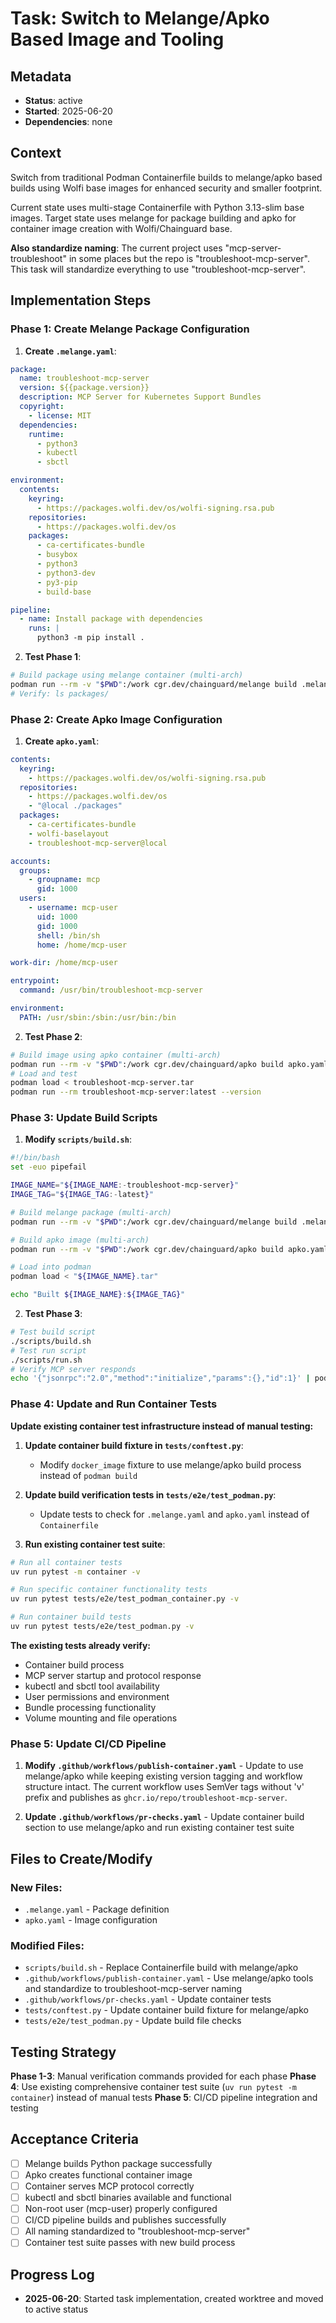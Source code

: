 # Task: Switch to Melange/Apko Based Image and Tooling

## Metadata
- **Status**: active
- **Started**: 2025-06-20
- **Dependencies**: none

## Context

Switch from traditional Podman Containerfile builds to melange/apko based builds using Wolfi base images for enhanced security and smaller footprint.

Current state uses multi-stage Containerfile with Python 3.13-slim base images. Target state uses melange for package building and apko for container image creation with Wolfi/Chainguard base.

**Also standardize naming**: The current project uses "mcp-server-troubleshoot" in some places but the repo is "troubleshoot-mcp-server". This task will standardize everything to use "troubleshoot-mcp-server".

## Implementation Steps

### Phase 1: Create Melange Package Configuration

1. **Create `.melange.yaml`**:
```yaml
package:
  name: troubleshoot-mcp-server
  version: ${{package.version}}
  description: MCP Server for Kubernetes Support Bundles
  copyright:
    - license: MIT
  dependencies:
    runtime:
      - python3
      - kubectl
      - sbctl

environment:
  contents:
    keyring:
      - https://packages.wolfi.dev/os/wolfi-signing.rsa.pub
    repositories:
      - https://packages.wolfi.dev/os
    packages:
      - ca-certificates-bundle
      - busybox
      - python3
      - python3-dev
      - py3-pip
      - build-base

pipeline:
  - name: Install package with dependencies
    runs: |
      python3 -m pip install .
```

2. **Test Phase 1**:
```bash
# Build package using melange container (multi-arch)
podman run --rm -v "$PWD":/work cgr.dev/chainguard/melange build .melange.yaml --arch=amd64,arm64
# Verify: ls packages/
```

### Phase 2: Create Apko Image Configuration

1. **Create `apko.yaml`**:
```yaml
contents:
  keyring:
    - https://packages.wolfi.dev/os/wolfi-signing.rsa.pub
  repositories:
    - https://packages.wolfi.dev/os
    - "@local ./packages"
  packages:
    - ca-certificates-bundle
    - wolfi-baselayout
    - troubleshoot-mcp-server@local

accounts:
  groups:
    - groupname: mcp
      gid: 1000
  users:
    - username: mcp-user
      uid: 1000
      gid: 1000
      shell: /bin/sh
      home: /home/mcp-user

work-dir: /home/mcp-user

entrypoint:
  command: /usr/bin/troubleshoot-mcp-server

environment:
  PATH: /usr/sbin:/sbin:/usr/bin:/bin
```

2. **Test Phase 2**:
```bash
# Build image using apko container (multi-arch)
podman run --rm -v "$PWD":/work cgr.dev/chainguard/apko build apko.yaml troubleshoot-mcp-server:latest troubleshoot-mcp-server.tar --arch=amd64,arm64
# Load and test
podman load < troubleshoot-mcp-server.tar
podman run --rm troubleshoot-mcp-server:latest --version
```

### Phase 3: Update Build Scripts

1. **Modify `scripts/build.sh`**:
```bash
#!/bin/bash
set -euo pipefail

IMAGE_NAME="${IMAGE_NAME:-troubleshoot-mcp-server}"
IMAGE_TAG="${IMAGE_TAG:-latest}"

# Build melange package (multi-arch)
podman run --rm -v "$PWD":/work cgr.dev/chainguard/melange build .melange.yaml --arch=amd64,arm64

# Build apko image (multi-arch)
podman run --rm -v "$PWD":/work cgr.dev/chainguard/apko build apko.yaml "${IMAGE_NAME}:${IMAGE_TAG}" "${IMAGE_NAME}.tar" --arch=amd64,arm64

# Load into podman
podman load < "${IMAGE_NAME}.tar"

echo "Built ${IMAGE_NAME}:${IMAGE_TAG}"
```

2. **Test Phase 3**:
```bash
# Test build script
./scripts/build.sh
# Test run script
./scripts/run.sh
# Verify MCP server responds
echo '{"jsonrpc":"2.0","method":"initialize","params":{},"id":1}' | podman run -i --rm troubleshoot-mcp-server:latest
```

### Phase 4: Update and Run Container Tests

**Update existing container test infrastructure instead of manual testing:**

1. **Update container build fixture in `tests/conftest.py`**:
   - Modify `docker_image` fixture to use melange/apko build process instead of `podman build`

2. **Update build verification tests in `tests/e2e/test_podman.py`**:
   - Update tests to check for `.melange.yaml` and `apko.yaml` instead of `Containerfile`

3. **Run existing container test suite**:
```bash
# Run all container tests
uv run pytest -m container -v

# Run specific container functionality tests
uv run pytest tests/e2e/test_podman_container.py -v

# Run container build tests
uv run pytest tests/e2e/test_podman.py -v
```

**The existing tests already verify:**
- Container build process
- MCP server startup and protocol response
- kubectl and sbctl tool availability
- User permissions and environment
- Bundle processing functionality
- Volume mounting and file operations

### Phase 5: Update CI/CD Pipeline

1. **Modify `.github/workflows/publish-container.yaml`** - Update to use melange/apko while keeping existing version tagging and workflow structure intact. The current workflow uses SemVer tags without 'v' prefix and publishes as `ghcr.io/repo/troubleshoot-mcp-server`.

2. **Update `.github/workflows/pr-checks.yaml`** - Update container build section to use melange/apko and run existing container test suite

## Files to Create/Modify

### New Files:
- `.melange.yaml` - Package definition  
- `apko.yaml` - Image configuration

### Modified Files:
- `scripts/build.sh` - Replace Containerfile build with melange/apko
- `.github/workflows/publish-container.yaml` - Use melange/apko tools and standardize to troubleshoot-mcp-server naming
- `.github/workflows/pr-checks.yaml` - Update container tests
- `tests/conftest.py` - Update container build fixture for melange/apko
- `tests/e2e/test_podman.py` - Update build file checks

## Testing Strategy

**Phase 1-3**: Manual verification commands provided for each phase
**Phase 4**: Use existing comprehensive container test suite (`uv run pytest -m container`) instead of manual tests
**Phase 5**: CI/CD pipeline integration and testing

## Acceptance Criteria

- [ ] Melange builds Python package successfully
- [ ] Apko creates functional container image  
- [ ] Container serves MCP protocol correctly
- [ ] kubectl and sbctl binaries available and functional
- [ ] Non-root user (mcp-user) properly configured
- [ ] CI/CD pipeline builds and publishes successfully
- [ ] All naming standardized to "troubleshoot-mcp-server"
- [ ] Container test suite passes with new build process

## Progress Log

- **2025-06-20**: Started task implementation, created worktree and moved to active status